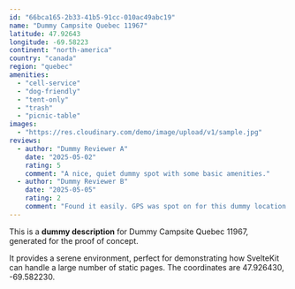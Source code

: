 ```yaml
---
id: "66bca165-2b33-41b5-91cc-010ac49abc19"
name: "Dummy Campsite Quebec 11967"
latitude: 47.92643
longitude: -69.58223
continent: "north-america"
country: "canada"
region: "quebec"
amenities:
  - "cell-service"
  - "dog-friendly"
  - "tent-only"
  - "trash"
  - "picnic-table"
images:
  - "https://res.cloudinary.com/demo/image/upload/v1/sample.jpg"
reviews:
  - author: "Dummy Reviewer A"
    date: "2025-05-02"
    rating: 5
    comment: "A nice, quiet dummy spot with some basic amenities."
  - author: "Dummy Reviewer B"
    date: "2025-05-05"
    rating: 2
    comment: "Found it easily. GPS was spot on for this dummy location."
---
```


This is a **dummy description** for Dummy Campsite Quebec 11967, generated for the proof of concept.

It provides a serene environment, perfect for demonstrating how SvelteKit can handle a large number of static pages. The coordinates are 47.926430, -69.582230.
